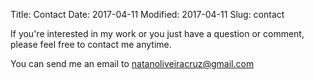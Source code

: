 Title: Contact
Date: 2017-04-11
Modified: 2017-04-11
Slug: contact

If you're interested in my work or you just have a question or comment, please feel free to contact me anytime.

You can send me an email to natanoliveiracruz@gmail.com